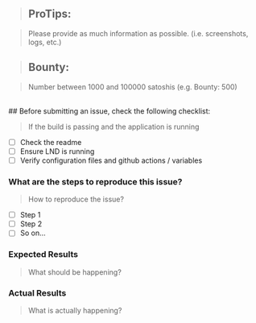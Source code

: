 > ## ProTips:

> Please provide as much information as possible. (i.e. screenshots, logs, etc.)

> ## Bounty:

> Number between 1000 and 100000 satoshis (e.g. Bounty: 500)
<br/>
## Before submitting an issue, check the following checklist:

> If the build is passing and the application is running

- [ ] Check the readme
- [ ] Ensure LND is running
- [ ] Verify configuration files and github actions / variables

### What are the steps to reproduce this issue?

> How to reproduce the issue?

- [ ] Step 1
- [ ] Step 2
- [ ] So on...

### Expected Results

> What should be happening?

### Actual Results

> What is actually happening?